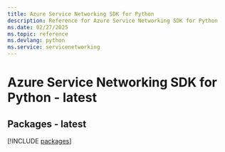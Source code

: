 ```yaml
---
title: Azure Service Networking SDK for Python
description: Reference for Azure Service Networking SDK for Python
ms.date: 02/27/2025
ms.topic: reference
ms.devlang: python
ms.service: servicenetworking
---
```

# Azure Service Networking SDK for Python - latest
## Packages - latest
[!INCLUDE [packages](service-networking-index.md)]